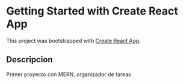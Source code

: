 # Getting Started with Create React App

This project was bootstrapped with [Create React App](https://github.com/facebook/create-react-app).

## Descripcion
Primer proyecto con MERN, organizador de tareas
